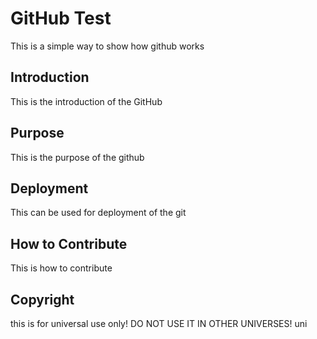 # GitHub Test

This is a simple way to show how github works

## Introduction

This is the introduction of the GitHub

## Purpose

This is the purpose of the github

## Deployment

This can be used for deployment of the git

## How to Contribute

This is how to contribute

## Copyright

this is for universal use only! DO NOT USE IT IN OTHER UNIVERSES! uni